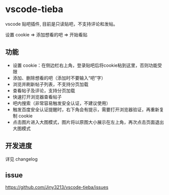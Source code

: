 # vscode-tieba

vscode 贴吧插件, 目前是只读贴吧，不支持评论和发帖。

设置 cookie => 添加想看的吧 => 开始看贴

## 功能

- 设置 cookie：在侧边栏右上角，登录贴吧后将cookie粘到这里，否则功能受限
- 添加、删除想看的吧（添加时不要输入“吧”字）
- 浏览并刷新帖子列表，不支持分页加载
- 查看帖子及评论，支持分页加载
- 快速打开浏览器查看帖子
- 吧内搜索（非常容易触发安全认证，不建议使用）
- 触发百度安全认证提醒时，右下角会有提示，需要打开浏览器验证，再重新复制 cookie
- 点击图片进入大图模式，图片将以原图大小展示在左上角，再次点击页面退出大图模式

## 开发进度

详见 changelog

## issue

https://github.com/Jiny3213/vscode-tieba/issues